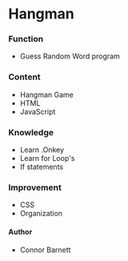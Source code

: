 # Hangman

### Function
  * Guess Random Word program

### Content
  * Hangman Game
  * HTML
  * JavaScript

### Knowledge
  * Learn .Onkey
  * Learn for Loop's
  * If statements

### Improvement 
  * CSS
  * Organization

#### Author
  * Connor Barnett

